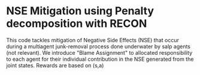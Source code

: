 # NSE Mitigation using Penalty decomposition with RECON
This code tackles mitigation of Negative Side Effects (NSE) that occur during a multiagent junk-removal process done underwater by salp agents (not relevant). We introduce "Blame Assignment" to allocated responsibility to each agent for their individual contribution in the NSE generated from the joint states. Rewards are based on (s,a)

